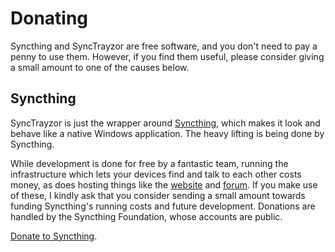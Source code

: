 Donating
========

Syncthing and SyncTrayzor are free software, and you don't need to pay a penny to use them.
However, if you find them useful, please consider giving a small amount to one of the causes below.

Syncthing
---------

SyncTrayzor is just the wrapper around [Syncthing](https://syncthing.net), which makes it look and behave like a native Windows application.
The heavy lifting is being done by Syncthing.

While development is done for free by a fantastic team, running the infrastructure which lets your devices find and talk to each other costs money, as does hosting things like the [website](https://syncthing.net) and [forum](https://forum.syncthing.net).
If you make use of these, I kindly ask that you consider sending a small amount towards funding Syncthing's running costs and future development.
Donations are handled by the Syncthing Foundation, whose accounts are public.

[Donate to Syncthing](https://syncthing.net/donations/).